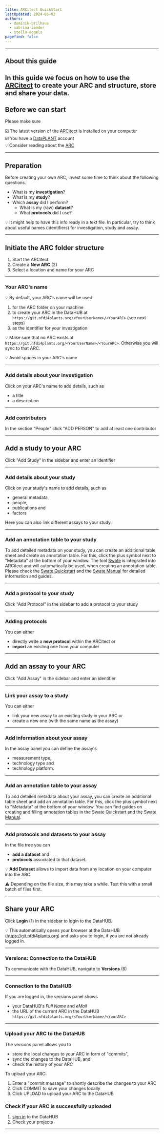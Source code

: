 ```yaml
---
title: ARCitect QuickStart
lastUpdated: 2024-05-03
authors:
  - dominik-brilhaus
  - sabrina-zander
  - stella-eggels
pagefind: false 
---
```


<style>

.container {
  display: flex;
  align-items: center;
  /*justify-content: center;*/
}

</style>

---

## About this guide

In this guide we focus on how to use the [ARCitect](/nfdi4plants.knowledgebase/arcitect) to create your ARC and structure, store and share your data.
---

## Before we can start

Please make sure

☑️ The latest version of the [ARCitect](/nfdi4plants.knowledgebase/arcitect) is installed on your computer  
☑️ You have a [DataPLANT](https://register.nfdi4plants.org) account  
💡 Consider reading about the [ARC](/nfdi4plants.knowledgebase/core-concepts/arc)  

---

## Preparation

Before creating your own ARC, invest some time to think about the following questions. 

- What is my **investigation**?
- What is my **study**?
- Which **assay** did I perform?
  - What is my (raw) **dataset**?
  - What **protocols** did I use?

💡 It might help to have this info ready in a text file. In particular, try to think about useful names (identifiers) for investigation, study and assay.

---

## Initiate the ARC folder structure

1. Start the ARCitect
2. Create a **New ARC** (2)
3. Select a location and name for your ARC

---

### Your ARC's name


💡 By default, your ARC's name will be used:

  1. for the ARC folder on your machine
  2. to create your ARC in the DataHUB at `https://git.nfdi4plants.org/<YourUserName>/<YourARC>` (see next steps)
  3. as the identifier for your investigation

💡 Make sure that no ARC exists at  `https://git.nfdi4plants.org/<YourUserName>/<YourARC>`. Otherwise you will sync to that ARC.

💡 Avoid spaces in your ARC's name


---

### Add details about your investigation

Click on your ARC's name to add details, such as

- a title
- a description


---

### Add contributors

In the section "People" click "ADD PERSON" to add at least one contributor

---

## Add a study to your ARC

Click "Add Study" in the sidebar and enter an identifier

---

### Add details about your study

Click on your study's name to add details, such as

- general metadata,
- people, 
- publications and
- factors

Here you can also link different assays to your study.

---

### Add an annotation table to your study

To add detailed metadata on your study, you can create an additional table sheet and create an annotation table. For this, click the plus symbol next to "Metadata" at the bottom of your window. The tool [Swate](/nfdi4plants.knowledgebase/swate) is integrated into ARCitect and will automatically be used, when creating an annotation table. Please check the [Swate Quickstart](https://nfdi4plants.org/nfdi4plants.knowledgebase/docs/guides/swate_QuickStart.html) and the [Swate Manual](https://nfdi4plants.org/nfdi4plants.knowledgebase/docs/SwateManual/index.html) for detailed information and guides.

---

### Add a protocol to your study

Click "Add Protocol" in the sidebar to add a protocol to your study



---

### Adding protocols

You can either
- directly write a **new protocol** within the ARCitect or
- **import** an existing one from your computer

---

## Add an assay to your ARC


Click "Add Assay" in the sidebar and enter an identifier


---

### Link your assay to a study

You can either
- link your new assay to an existing study in your ARC or
- create a new one (with the same name as the assay)


---

### Add information about your assay

In the assay panel you can define the assay's
   - measurement type,
   - technology type and
   - technology platform.

---

### Add an annotation table to your assay

To add detailed metadata about your assay, you can create an additional table sheet and add an annotation table. For this, click the plus symbol next to "Metadata" at the bottom of your window. You can find guides on creating and filling annotation tables in the [Swate Quickstart](https://nfdi4plants.org/nfdi4plants.knowledgebase/docs/guides/swate_QuickStart.html) and the [Swate Manual](https://nfdi4plants.org/nfdi4plants.knowledgebase/docs/SwateManual/index.html).

---

### Add protocols and datasets to your assay

In the file tree you can

- **add a dataset** and
- **protocols** associated to that dataset.

💡 **Add Dataset** allows to import data from any location on your computer into the ARC.  

⚠️ Depending on the file size, this may take a while. Test this with a small batch of files first.


---

## Share your ARC


Click **Login** (1) in the sidebar to login to the DataHUB.

💡 This automatically opens your browser at the DataHUB (https://git.nfdi4plants.org) and asks you to login, if you are not already logged in.

---

### Versions: Connection to the DataHUB

To communicate with the DataHUB, navigate to **Versions** (6)


---

### Connection to the DataHUB

If you are logged in, the versions panel shows

- your DataHUB's *Full Name* and *eMail*
- the URL of the current ARC in the DataHUB  
  `https://git.nfdi4plants.org/<YourUserName>/<YourARC>`

---

### Upload your ARC to the DataHUB

The versions panel allows you to

- store the local changes to your ARC in form of "commits",
- sync the changes to the DataHUB, and
- check the history of your ARC

To upload your ARC:

  1. Enter a "commit message" to shortly describe the changes to your ARC
  2. Click COMMIT to save your changes locally
  3. Click UPLOAD to upload your ARC to the DataHUB


### Check if your ARC is successfully uploaded

1. [sign in](https://git.nfdi4plants.org) to the DataHUB
2. Check your projects

---

<!-- 
## Adding sub-folders for your data

add studies and assays according to your needs

---

## Start adding your data to the ARC

Try to place your resources, datasets and protocols for each study and assay in the respective folders.

> 💡 This part will likely require some iteration. 🗣️ Talk to us.
>
> - You might need to add new studies and assays or revise your overall structure during the process
> - Sometimes you might not immediately find a suitable position for your data
> -->
